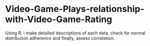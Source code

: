 # Video-Game-Plays-relationship-with-Video-Game-Rating
Using R, i make detailed descriptions of each data, check for normal distribution adherence and finally, assess correlation.
